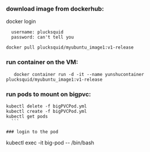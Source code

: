 
### download image from dockerhub:
  docker login
  ```
    username: plucksquid
    password: can't tell you
  ```
  ```
  docker pull plucksquid/myubuntu_image1:v1-release
  ```

### run container on the VM: 
```
   docker container run -d -it --name yunshucontainer plucksquid/myubuntu_image1:v1-release
```

### run pods to mount on bigpvc:

  ```
  kubectl delete -f bigPVCPod.yml
  kubectl create -f bigPVCPod.yml
  kubectl get pods
    ```
  
### login to the pod
  ```
   kubectl exec -it big-pod -- /bin/bash
  ```
